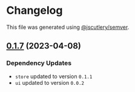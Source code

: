 # Changelog

This file was generated using [@jscutlery/semver](https://github.com/jscutlery/semver).

## [0.1.7](///compare/shell@0.1.6...shell@0.1.7) (2023-04-08)

### Dependency Updates

- `store` updated to version `0.1.1`
- `ui` updated to version `0.0.2`
